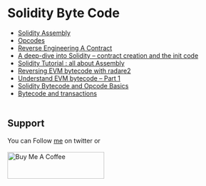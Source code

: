 # Solidity Byte Code

- [Solidity Assembly](https://docs.soliditylang.org/en/v0.4.24/assembly.html)  
- [Opcodes](https://www.ethervm.io/#opcodes)  
- [Reverse Engineering A Contract](https://ethereum.org/en/developers/tutorials/reverse-engineering-a-contract/)  
- [A deep-dive into Solidity – contract creation and the init code](https://leftasexercise.com/2021/09/05/a-deep-dive-into-solidity-contract-creation-and-the-init-code/) 
- [Solidity Tutorial : all about Assembly](https://jeancvllr.medium.com/solidity-tutorial-all-about-assembly-5acdfefde05c)  
- [Reversing EVM bytecode with radare2](https://blog.positive.com/reversing-evm-bytecode-with-radare2-ab77247e5e53)  
- [Understand EVM bytecode – Part 1](https://blog.trustlook.com/understand-evm-bytecode-part-1/)  
- [Solidity Bytecode and Opcode Basics](https://medium.com/@blockchain101/solidity-bytecode-and-opcode-basics-672e9b1a88c2) 
- [Bytecode and transactions](https://cse.iitk.ac.in/users/dwivedi/Blockchain/bytecode.pdf)
</br>&nbsp;

## Support
You can Follow [me](https://twitter.com/iamfuche) on twitter or
<br><br><a href="https://www.buymeacoffee.com/iamfuche" target="_blank"><img src="https://cdn.buymeacoffee.com/buttons/v2/default-yellow.png" alt="Buy Me A Coffee" style="height: 60px !important;width: 217px !important;" ></a>
